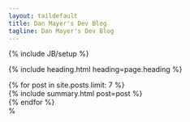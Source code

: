 ```yaml
---
layout: taildefault
title: Dan Mayer's Dev Blog
tagline: Dan Mayer's Dev Blog
---
```

{% include JB/setup %}

{% include heading.html heading=page.heading %}

<main class="py-6">
  {% for post in site.posts limit: 7 %}
  <div class="mb-12">
    {% include summary.html post=post %}
  </div>
  {% endfor %}
</main>%
